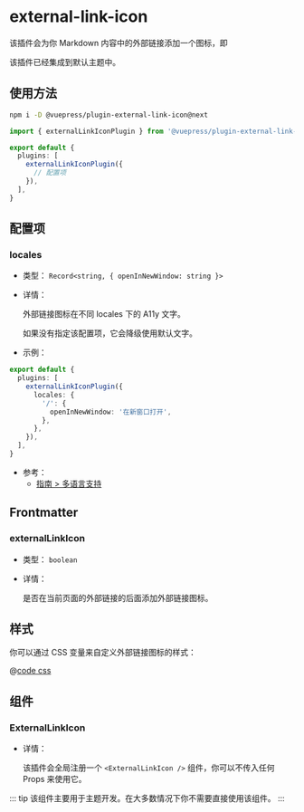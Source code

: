 # external-link-icon

<NpmBadge package="@vuepress/plugin-external-link-icon" />

该插件会为你 Markdown 内容中的外部链接添加一个图标，即 <ExternalLinkIcon />

该插件已经集成到默认主题中。

## 使用方法

```bash
npm i -D @vuepress/plugin-external-link-icon@next
```

```ts
import { externalLinkIconPlugin } from '@vuepress/plugin-external-link-icon'

export default {
  plugins: [
    externalLinkIconPlugin({
      // 配置项
    }),
  ],
}
```

## 配置项

### locales

- 类型： `Record<string, { openInNewWindow: string }>`

- 详情：

  外部链接图标在不同 locales 下的 A11y 文字。

  如果没有指定该配置项，它会降级使用默认文字。

- 示例：

```ts
export default {
  plugins: [
    externalLinkIconPlugin({
      locales: {
        '/': {
          openInNewWindow: '在新窗口打开',
        },
      },
    }),
  ],
}
```

- 参考：
  - [指南 > 多语言支持](../../guide/i18n.md)

## Frontmatter

### externalLinkIcon

- 类型： `boolean`

- 详情：

  是否在当前页面的外部链接的后面添加外部链接图标。

## 样式

你可以通过 CSS 变量来自定义外部链接图标的样式：

@[code css](@vuepress/plugin-external-link-icon/src/client/styles/vars.css)

## 组件

### ExternalLinkIcon

- 详情：

  该插件会全局注册一个 `<ExternalLinkIcon />` 组件，你可以不传入任何 Props 来使用它。

::: tip
该组件主要用于主题开发。在大多数情况下你不需要直接使用该组件。
:::
